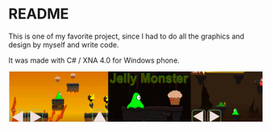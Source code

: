 # README #

This is one of my favorite project, since I had to do all the graphics and design by myself and write code. 

It was made with C# / XNA 4.0 for Windows phone. 

![slideshow_jellymonster.png](2686399231-slideshow_jellymonster.png)